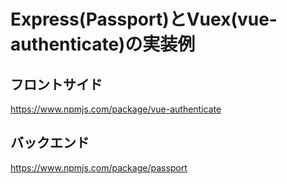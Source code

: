 # Express(Passport)とVuex(vue-authenticate)の実装例
## フロントサイド
https://www.npmjs.com/package/vue-authenticate

## バックエンド
https://www.npmjs.com/package/passport
